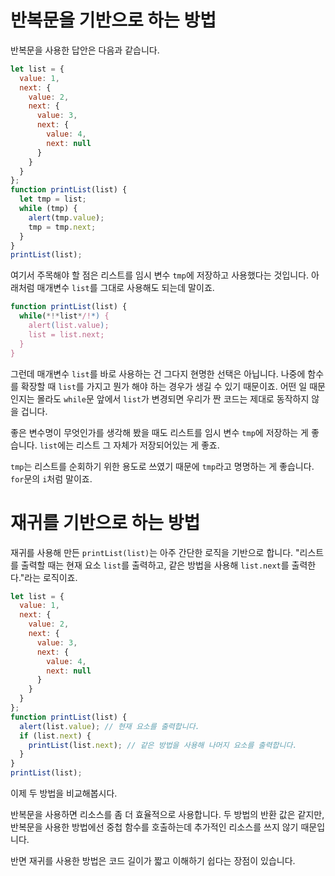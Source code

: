# 반복문을 기반으로 하는 방법

반복문을 사용한 답안은 다음과 같습니다.

```js run
let list = {
  value: 1,
  next: {
    value: 2,
    next: {
      value: 3,
      next: {
        value: 4,
        next: null
      }
    }
  }
};
function printList(list) {
  let tmp = list;
  while (tmp) {
    alert(tmp.value);
    tmp = tmp.next;
  }
}
printList(list);
```

여기서 주목해야 할 점은 리스트를 임시 변수 `tmp`에 저장하고 사용했다는 것입니다. 아래처럼 매개변수 `list`를 그대로 사용해도 되는데 말이죠.

```js
function printList(list) {
  while(*!*list*/!*) {
    alert(list.value);
    list = list.next;
  }
}
```

그런데 매개변수 `list`를 바로 사용하는 건 그다지 현명한 선택은 아닙니다. 나중에 함수를 확장할 때 `list`를 가지고 뭔가 해야 하는 경우가 생길 수 있기 때문이죠. 어떤 일 때문인지는 몰라도 `while`문 앞에서 `list`가 변경되면 우리가 짠 코드는 제대로 동작하지 않을 겁니다.

좋은 변수명이 무엇인가를 생각해 봤을 때도 리스트를 임시 변수 `tmp`에 저장하는 게 좋습니다. `list`에는 리스트 그 자체가 저장되어있는 게 좋죠.

`tmp`는 리스트를 순회하기 위한 용도로 쓰였기 때문에 `tmp`라고 명명하는 게 좋습니다. `for`문의 `i`처럼 말이죠.

# 재귀를 기반으로 하는 방법

재귀를 사용해 만든 `printList(list)`는 아주 간단한 로직을 기반으로 합니다. "리스트를 출력할 때는 현재 요소 `list`를 출력하고, 같은 방법을 사용해 `list.next`를 출력한다."라는 로직이죠.

```js run
let list = {
  value: 1,
  next: {
    value: 2,
    next: {
      value: 3,
      next: {
        value: 4,
        next: null
      }
    }
  }
};
function printList(list) {
  alert(list.value); // 현재 요소를 출력합니다.
  if (list.next) {
    printList(list.next); // 같은 방법을 사용해 나머지 요소를 출력합니다.
  }
}
printList(list);
```

이제 두 방법을 비교해봅시다.

반복문을 사용하면 리소스를 좀 더 효율적으로 사용합니다. 두 방법의 반환 값은 같지만, 반복문을 사용한 방법에선 중첩 함수를 호출하는데 추가적인 리소스를 쓰지 않기 때문입니다. 

반면 재귀를 사용한 방법은 코드 길이가 짧고 이해하기 쉽다는 장점이 있습니다.
